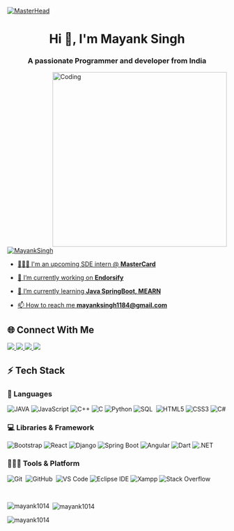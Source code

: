 [![MasterHead](https://firebasestorage.googleapis.com/v0/b/flexi-coding.appspot.com/o/dempgi7-520f8d5f-63d4-4453-8822-dbc149ae27f8.gif?alt=media&token=91c0c7b2-93c3-4029-b011-1a8703c5730d)](https://rishavchanda.io)

<h1 align="center">Hi 👋, I'm Mayank Singh</h1>
<h3 align="center">A passionate Programmer and developer from India</h3>
<img align="right" alt="Coding" width="400" src="https://cdn.dribbble.com/users/1162077/screenshots/3848914/programmer.gif">
<p align="left"> <a href="https://linkedin.com/in/mayank-singh-b0271b254" target="blank"><img src="https://img.shields.io/badge/Connect-MayankSingh-blue?style=for-the-badge&logo=linkedin" alt="MayankSingh" />

- 🧑🏻‍💻 I'm an upcoming SDE intern @ **MasterCard**
- 🔭 I’m currently working on **Endorsify**

- 🌱 I’m currently learning **Java SpringBoot, MEARN**

- 📫 How to reach me **mayanksingh1184@gmail.com**

## 🌐 Connect With Me

  <a href="https://linkedin.com/in/mayank-singh-b0271b254" target="_blank">
		<img src="https://img.shields.io/badge/LinkedIn-0077B5?style=for-the-badge&logo=linkedin&logoColor=white" />
	</a>
  <a href="https://twitter.com/mayank_1014_" target="_blank">
    <img src="https://img.shields.io/badge/Twitter-0077B5?style=for-the-badge&logo=Twitter&logoColor=white" />
  </a>                                                                                                         
	<a href="https://www.codechef.com/users/mayank1014" target="_blank">
		<img src="https://img.shields.io/badge/-Codechef-FFA116?style=for-the-badge&logo=CodeChef&logoColor=black" />
	</a>
	<a href="https://www.instagram.com/mayanksingh._.1014" target="_blank">
		<img src="https://img.shields.io/badge/Instagram-E4405F?style=for-the-badge&logo=instagram&logoColor=white" />
	</a>
	
  <br>

## ⚡ Tech Stack 

### 🚀 Languages

![JAVA](https://img.shields.io/badge/Java-193D6C?style=for-the-badge&logo=java&logoColor=white)
![JavaScript](https://img.shields.io/badge/JavaScript-9769AD?style=for-the-badge&logo=javascript&logoColor=F7DF1E)
![C++](https://img.shields.io/badge/C%2B%2B-FE7A16?style=for-the-badge&logo=c%2B%2B&logoColor=white)
![C](https://img.shields.io/badge/C-FF6C37?style=for-the-badge&logo=c&logoColor=white)
![Python](https://img.shields.io/badge/Python-59666C?style=for-the-badge&logo=python&logoColor=306998)
![SQL](https://img.shields.io/badge/MySQL-00000F?style=for-the-badge&logo=mysql&logoColor=white)&nbsp;
![HTML5](https://img.shields.io/badge/HTML5-CB3837?style=for-the-badge&logo=html5&logoColor=white)
![CSS3](https://img.shields.io/badge/CSS3-F05032?style=for-the-badge&logo=css3&logoColor=white)
![C#](https://img.shields.io/badge/C%23-239120?style=for-the-badge&logo=c-sharp&logoColor=white)


### 💻 Libraries & Framework

![Bootstrap](https://img.shields.io/badge/Bootstrap-563D7C?style=for-the-badge&logo=bootstrap&logoColor=white)
![React](https://img.shields.io/badge/React-F05032?style=for-the-badge&logo=react&logoColor=61DAFB)
![Django](https://img.shields.io/badge/Django-00000f?style=for-the-badge&logo=django&logoColor=61DAFB)
![Spring Boot](https://img.shields.io/badge/Spring_Boot-6DB33F?style=for-the-badge&logo=spring-boot&logoColor=white)
![Angular](https://img.shields.io/badge/Angular-DD0031?style=for-the-badge&logo=angular&logoColor=white)
![Dart](https://img.shields.io/badge/Dart-0175C2?style=for-the-badge&logo=dart&logoColor=white)
![.NET](https://img.shields.io/badge/.NET-512BD4?style=for-the-badge&logo=.net&logoColor=white)

### 🧑🏻‍💻 Tools & Platform

![Git](https://img.shields.io/badge/Git-F05032?style=for-the-badge&logo=git&logoColor=white)&nbsp;
![GitHub](https://img.shields.io/badge/GitHub-100000?style=for-the-badge&logo=github&logoColor=white)&nbsp;
![VS Code](https://img.shields.io/badge/Visual_Studio_Code-0078D4?style=for-the-badge&logo=visual%20studio%20code&logoColor=white)
![Eclipse IDE](https://img.shields.io/badge/Eclipse_IDE-2C2255?style=for-the-badge&logo=eclipse&logoColor=white)
![Xampp](https://img.shields.io/badge/Xampp-F37623?style=for-the-badge&logo=xampp&logoColor=white)
![Stack Overflow](https://img.shields.io/badge/Stack_Overflow-FE7A16?style=for-the-badge&logo=stack-overflow&logoColor=white)

<br>

<p><img align="left" src="https://github-readme-stats.vercel.app/api/top-langs?username=mayank1014&show_icons=true&locale=en&layout=compact" alt="mayank1014" /></p>

<p>&nbsp;<img align="center" src="https://github-readme-stats.vercel.app/api?username=mayank1014&show_icons=true&locale=en" alt="mayank1014" /></p>

<p><img align="center" src="https://github-readme-streak-stats.herokuapp.com/?user=mayank1014&" alt="mayank1014" /></p>
